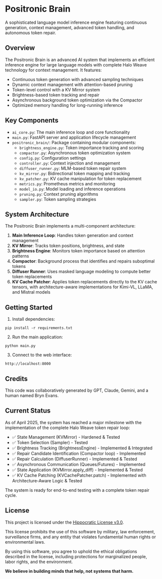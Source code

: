 # Positronic Brain

A sophisticated language model inference engine featuring continuous generation, context management, advanced token handling, and autonomous token repair.

## Overview

The Positronic Brain is an advanced AI system that implements an efficient inference engine for large language models with complete Halo Weave technology for context management. It features:

- Continuous token generation with advanced sampling techniques
- Dynamic context management with attention-based pruning
- Token-level control with a KV Mirror system
- Brightness-based token tracking and repair
- Asynchronous background token optimization via the Compactor
- Optimized memory handling for long-running inference

## Key Components

- `ai_core.py`: The main inference loop and core functionality
- `main.py`: FastAPI server and application lifecycle management
- `positronic_brain/`: Package containing modular components:
  - `brightness_engine.py`: Token importance tracking and scoring
  - `compactor.py`: Asynchronous token optimization system
  - `config.py`: Configuration settings
  - `controller.py`: Context injection and management
  - `diffuser_runner.py`: MLM-based token repair system
  - `kv_mirror.py`: Bidirectional token mapping and tracking
  - `kv_patcher.py`: KV cache manipulation for token replacement
  - `metrics.py`: Prometheus metrics and monitoring
  - `model_io.py`: Model loading and inference operations
  - `pruning.py`: Context pruning algorithms
  - `sampler.py`: Token sampling strategies

## System Architecture

The Positronic Brain implements a multi-component architecture:

1. **Main Inference Loop**: Handles token generation and context management
2. **KV Mirror**: Tracks token positions, brightness, and state
3. **Brightness Engine**: Monitors token importance based on attention patterns
4. **Compactor**: Background process that identifies and repairs suboptimal tokens
5. **Diffuser Runner**: Uses masked language modeling to compute better token replacements
6. **KV Cache Patcher**: Applies token replacements directly to the KV cache tensors, with architecture-aware implementations for Kimi-VL, LLaMA, and Mistral models

## Getting Started

1. Install dependencies:
```
pip install -r requirements.txt
```

2. Run the main application:
```
python main.py
```

3. Connect to the web interface:
```
http://localhost:8000
```

## Credits

This code was collaboratively generated by GPT, Claude, Gemini, and a human named Bryn Evans.

## Current Status

As of April 2025, the system has reached a major milestone with the implementation of the complete Halo Weave token repair loop:

- ✅ State Management (KVMirror) - Hardened & Tested
- ✅ Token Selection (Sampler) - Tested
- ✅ Brightness Tracking (BrightnessEngine) - Implemented & Integrated
- ✅ Repair Candidate Identification (Compactor loop) - Implemented
- ✅ Repair Calculation (DiffuserRunner) - Implemented & Tested
- ✅ Asynchronous Communication (Queues/Futures) - Implemented
- ✅ State Application (KVMirror.apply_diff) - Implemented & Tested
- ✅ KV Cache Patching (KVCachePatcher.patch) - Implemented with Architecture-Aware Logic & Tested

The system is ready for end-to-end testing with a complete token repair cycle.

## License

This project is licensed under the [Hippocratic License v3.0](https://firstdonoharm.dev/version/3/0/law-mil-sv/).

This license prohibits the use of this software by military, law enforcement, surveillance firms, and any entity that violates fundamental human rights or environmental laws.

By using this software, you agree to uphold the ethical obligations described in the license, including protections for marginalized people, labor rights, and the environment.

**We believe in building minds that help, not systems that harm.**
